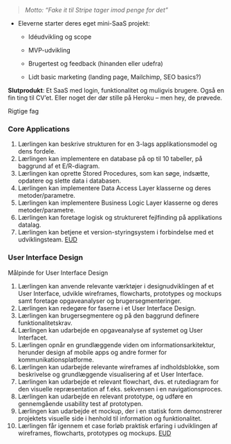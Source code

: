 

> _Motto: “Fake it til Stripe tager imod penge for det”_

- Eleverne starter deres eget mini-SaaS projekt:
    
    - Idéudvikling og scope
        
    - MVP-udvikling
        
    - Brugertest og feedback (hinanden eller udefra)
        
    - Lidt basic marketing (landing page, Mailchimp, SEO basics?)
        

**Slutprodukt**: Et SaaS med login, funktionalitet og muligvis brugere. Også en fin ting til CV’et. Eller noget der dør stille på Heroku – men hey, de prøvede.

Rigtige fag

### Core Applications

1. Lærlingen kan beskrive strukturen for en 3-lags applikationsmodel og dens fordele.
2. Lærlingen kan implementere en database på op til 10 tabeller, på baggrund af et E/R-diagram.
3. Lærlingen kan oprette Stored Procedures, som kan søge, indsætte, opdatere og slette data i databasen.
4. Lærlingen kan implementere Data Access Layer klasserne og deres metoder/parametre.
5. Lærlingen kan implementere Business Logic Layer klasserne og deres metoder/parametre.
6. Lærlingen kan foretage logisk og struktureret fejlfinding på applikations datalag.
7. Lærlingen kan betjene et version-styringsystem i forbindelse med et udviklingsteam.
	[EUD](https://www.eud.uddannelsesadministration.dk/Soeg/EUDEnkeltfag/Detaljer.aspx?FAG_ID=169993)


### User Interface Design
Målpinde for User Interface Design

1. Lærlingen kan anvende relevante værktøjer i designudviklingen af et User Interface, udvikle wireframes, flowcharts, prototypes og mockups samt foretage opgaveanalyser og brugersegmenteringer.
2. Lærlingen kan redegøre for faserne i et User Interface Design.
3. Lærlingen kan brugersegmentere og på den baggrund definere funktionalitetskrav.
4. Lærlingen kan udarbejde en opgaveanalyse af systemet og User Interfacet.
5. Lærlingen opnår en grundlæggende viden om informationsarkitektur, herunder design af mobile apps og andre former for kommunikationsplatforme.
6. Lærlingen kan udarbejde relevante wireframes af indholdsblokke, som beskrivelse og grundlæggende visualisering af et User Interface.
7. Lærlingen kan udarbejde et relevant flowchart, dvs. et rutediagram for den visuelle repræsentation af f.eks. sekvensen i en navigationsproces.
8. Lærlingen kan udarbejde en relevant prototype, og udføre en gennemgående usability test af prototypen.
9. Lærlingen kan udarbejde et mockup, der i en statisk form demonstrerer projektets visuelle side i henhold til information og funktionalitet.
10. Lærlingen får igennem et case forløb praktisk erfaring i udviklingen af wireframes, flowcharts, prototypes og mockups.
	[EUD](https://www.eud.uddannelsesadministration.dk/Soeg/EUDEnkeltfag/Detaljer.aspx?FAG_ID=219491)